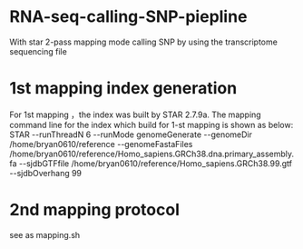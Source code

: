# RNA-seq-calling-SNP-piepline
With star 2-pass mapping mode calling SNP by using the transcriptome sequencing file
# 1st mapping index generation
For 1st mapping ，the index was built by STAR 2.7.9a. 
The mapping command line for the index which build for 1-st mapping is shown as below:
STAR --runThreadN 6 --runMode genomeGenerate --genomeDir /home/bryan0610/reference 
--genomeFastaFiles /home/bryan0610/reference/Homo_sapiens.GRCh38.dna.primary_assembly.fa 
--sjdbGTFfile /home/bryan0610/reference/Homo_sapiens.GRCh38.99.gtf --sjdbOverhang 99
# 2nd mapping protocol
see as mapping.sh

